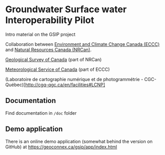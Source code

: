 # Groundwater Surface water Interoperability Pilot

Intro material on the GSIP project

Collaboration between [Environment and Climate Change Canada (ECCC)](https://www.ec.gc.ca) and [Natural Resources Canada (NRCan)](http://www.nrcan.gc.ca/).

[Geological Survey of Canada](http://www.nrcan.gc.ca/earth-sciences/science/geology/gsc/17100) (part of NRCan)

[Meteorological Service of Canada](https://www.canada.ca/en/services/environment/weather.html) (part of ECCC)

(Laboratoire de cartographie numérique et de photogrammétrie - CGC-Québec)[http://cgq-qgc.ca/en/facilities#LCNP]

## Documentation

Find documentation in `/doc` folder

## Demo application

There is an online demo application (somewhat behind the version on GitHub) at https://geoconnex.ca/gsip/app/index.html
